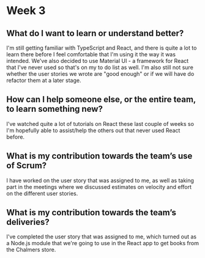 # Week 3

## What do I want to learn or understand better?
I'm still getting familiar with TypeScript and React, and there is quite a lot to learn there before I feel comfortable that I'm using it the way it was intended. We've also decided to use Material UI - a framework for React that I've never used so that's on my to do list as well. I'm also still not sure whether the user stories we wrote are "good enough" or if we will have do refactor them at a later stage.
## How can I help someone else, or the entire team, to learn something new?
I've watched quite a lot of tutorials on React these last couple of weeks so I'm hopefully able to assist/help the others out that never used React before.
## What is my contribution towards the team’s use of Scrum?
I have worked on the user story that was assigned to me, as well as taking part in the meetings where we discussed estimates on velocity and effort on the different user stories.
## What is my contribution towards the team’s deliveries?
I've completed the user story that was assigned to me, which turned out as a Node.js module that we're going to use in the React app to get books from the Chalmers store.
